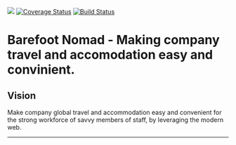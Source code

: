[![](https://img.shields.io/badge/Protected_by-Hound-a873d1.svg)](https://houndci.com)  [![Coverage Status](https://coveralls.io/repos/github/andela/northstar-backend/badge.svg?branch=develop)](https://coveralls.io/github/andela/northstar-backend?branch=develop) [![Build Status](https://travis-ci.com/andela/northstar-backend.svg?branch=develop
)](https://travis-ci.com/andela/northstar-backend)

# Barefoot Nomad - Making company travel and accomodation easy and convinient.

## Vision

Make company global travel and accommodation easy and convenient for the strong workforce of savvy members of staff, by leveraging the modern web.

---


